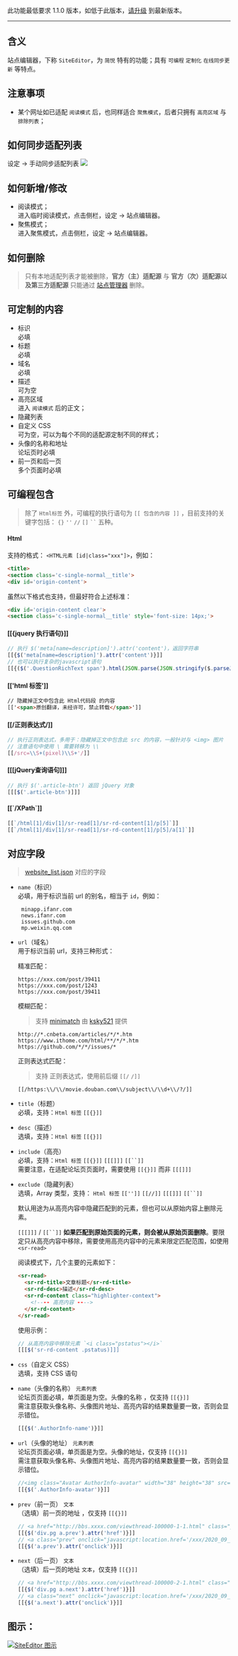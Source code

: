 此功能最低要求 1.1.0 版本，如低于此版本，[请升级](http://ksria.com/simpread/) 到最新版本。
***

含义
---

站点编辑器，下称 `SiteEditor`，为 `简悦` 特有的功能；具有 `可编程` `定制化` `在线同步更新` 等特点。

注意事项
---
- 某个网址如已适配 `阅读模式` 后，也同样适合 `聚焦模式`，后者只拥有 `高亮区域` 与 `排除列表`； 

如何同步适配列表
---
设定 → 手动同步适配列表
![](https://i.imgur.com/jktojeC.png)

如何新增/修改
---

- 阅读模式；  
  进入临时阅读模式，点击侧栏，设定 → 站点编辑器。
- 聚焦模式；  
  进入聚焦模式，点击侧栏，设定 → 站点编辑器。

如何删除
---

> 只有本地适配列表才能被删除，**官方（主）适配源** 与  **官方（次）适配源以及第三方适配源** 只能通过 [站点管理器](站点管理器) 删除。

可定制的内容
---

- 标识  
  必填  
- 标题  
  必填  
- 域名  
  必填  
- 描述  
  可为空
- 高亮区域  
  进入 `阅读模式` 后的正文；
- 隐藏列表  
- 自定义 CSS  
  可为空，可以为每个不同的适配源定制不同的样式；
- 头像的名称和地址  
  论坛页时必填
- 前一页和后一页  
  多个页面时必填

可编程包含
---

> 除了 `Html标签` 外，可编程的执行语句为 `[[ 包含的内容 ]]` ，目前支持的关键字包括： `{}` `''` `//` `[]`  ` `` ` 五种。

#### Html  

支持的格式： `<HTML元素 [id|class="xxx"]>`，例如：

```html
<title>
<section class='c-single-normal__title'>
<div id='origin-content'>
```
虽然以下格式也支持，但最好符合上述标准：

```html
<div id='origin-content clear'>
<section class='c-single-normal__title' style='font-size: 14px;'>
```

#### [[{jquery 执行语句}]]

```js
// 执行 $('meta[name=description]').attr('content')，返回字符串
[[{$('meta[name=description]').attr('content')}]]
// 也可以执行复杂的javascript语句
[[{($('.QuestionRichText span').html(JSON.parse(JSON.stringify($.parseJSON($('#js-initialData').text()).initialState.entities.questions).replace(/"\d+":/,'"questions":')).questions.detail.replaceAll('。','.')).text()+'。').replace(/.。$/,'。')}]]
```

####  [['html 标签']]

```html
// 隐藏掉正文中包含此 Html代码段 的内容
[['<span>原创翻译，未经许可，禁止转载</span>']]
```

#### [[/正则表达式/]]

```js
// 执行正则表达式，多用于：隐藏掉正文中包含此 src 的内容，一般针对与 <img> 图片
// 注意语句中使用 \ 需要转移为 \\
[[/src=\\S+(pixel)\\S+'/]]
```

#### [[[jQuery查询语句]]]

```js
// 执行 $('.article-btn') 返回 jQuery 对象
[[[$('.article-btn')]]]
```

#### [[\`/XPath\`]]

```js
[[`/html[1]/div[1]/sr-read[1]/sr-rd-content[1]/p[5]`]]
[[`/html[1]/div[1]/sr-read[1]/sr-rd-content[1]/p[5]/a[1]`]]
```

对应字段
---

> [website_list.json](%E9%80%82%E9%85%8D%E7%AB%99%E7%82%B9%E5%88%97%E8%A1%A8) 对应的字段  

- `name`（标识）  
  必填，用于标识当前 url 的别名，相当于 `id`，例如：  
  ```
   minapp.ifanr.com
   news.ifanr.com
   issues.github.com
   mp.weixin.qq.com
  ```

- `url`（域名）  
  用于标识当前 url，支持三种形式：
  
   精准匹配：
   ```
   https://xxx.com/post/39411
   https://xxx.com/post/1243
   https://xxx.com/post/39411
   ```
  
   模糊匹配：
   > 支持 [minimatch](https://github.com/isaacs/minimatch) 由 [ksky521](https://github.com/ksky521) 提供
   ```
   http://*.cnbeta.com/articles/*/*.htm
   https://www.ithome.com/html/**/*/*.htm
   https://github.com/*/*/issues/*
   ```
  
   正则表达式匹配：
   > 支持 正则表达式，使用前后缀 `[[/` `/]]`
   ```
   [[/https:\\/\\/movie.douban.com\\/subject\\/\\d+\\/?/]]
   ```


- `title`（标题）  
  必填，支持：`Html 标签` `[[{}]]`

- `desc`（描述）  
  选填，支持：`Html 标签` `[[{}]]`

- `include`（高亮）  
  必填，支持：`Html 标签` `[[{}]]` `[[[]]]` `[[``]]`  
  需要注意，在适配论坛页页面时，需要使用 `[[{}]]` 而非 `[[[]]]`

- `exclude`（隐藏列表）  
  选填，Array 类型，支持： `Html 标签` `[['']]` `[[//]]` `[[[]]]` `[[``]]`  

  默认用途为从高亮内容中隐藏匹配到的元素，但也可以从原始内容上删除元素。 

  `[[[]]]` / `[[``]]` **如果匹配到原始页面的元素，则会被从原始页面删除**。要限定只从高亮内容中移除，需要使用高亮内容中的元素来限定匹配范围，如使用 `<sr-read>`

  阅读模式下，几个主要的元素如下：

  ```html
  <sr-read>
    <sr-rd-title>文章标题</sr-rd-title>
    <sr-rd-desc>描述</sr-rd-desc>
    <sr-rd-content class="highlighter-context">
      <!---- 高亮内容 ---->
    </sr-rd-content>
  </sr-read>
  ```
  
  使用示例：
  
  ```js
  // 从高亮内容中移除元素 `<i class="pstatus"></i>`
  [[[$('sr-rd-content .pstatus)]]]
  ```

- `css`（自定义 CSS）  
  选填，支持 CSS 语句

- `name`（头像的名称） `元素列表`  
  论坛页页面必填，单页面是为空。头像的名称 ，仅支持 `[[{}]]`  
  需注意获取头像名称、头像图片地址、高亮内容的结果数量要一致，否则会显示错位。

  ```js
  [[{$('.AuthorInfo-name')}]]
  ```

- `url`（头像的地址） `元素列表`  
  论坛页页面必填，单页面是为空。头像的地址，仅支持 `[[{}]]`  
  需注意获取头像名称、头像图片地址、高亮内容的结果数量要一致，否则会显示错位。

  ```js
  //<img class="Avatar AuthorInfo-avatar" width="38" height="38" src="https://pic2.zhimg.com/v2-01cdd02b9fd7a57469705ad79ad6abb5_xs.jpg?source=1940ef5c" srcset="https://pic2.zhimg.com/v2-01cdd02b9fd7a57469705ad79ad6abb5_l.jpg?source=1940ef5c 2x" alt="盐选成长计划">
  [[{$('.AuthorInfo-avatar')}]]
  ```

- `prev`（前一页） `文本`  
  （选填）前一页的地址 ，仅支持 `[[{}]]` 

  ```js
  // <a href="http://bbs.xxxx.com/viewthread-100000-1-1.html" class="prev">&nbsp;&nbsp;</a>
  [[{$('div.pg a.prev').attr('href')}]]
  // <a class="prev" onclick="javascript:location.href='/xxx/2020_09_05_12345_1.shtml';">上一页</a>
  [[{$('a.prev').attr('onclick')}]]
  ```

- `next`（后一页）  `文本`  
  （选填）后一页的地址 `文本`，仅支持 `[[{}]]` 

  ```js
  // <a href="http://bbs.xxxx.com/viewthread-100000-2-1.html" class="nxt">下一页</a>
  [[{$('div.pg a.next').attr('href')}]]
  // <a class="next" onclick="javascript:location.href='/xxx/2020_09_05_12345_3.shtml';">下一页</a>
  [[{$('a.next').attr('onclick')}]]
  ```


图示：
---

[![SiteEditor 图示](https://i.imgur.com/CnvWsC3.png)](https://i.imgur.com/CnvWsC3.png)